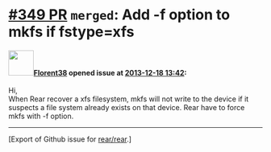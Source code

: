 [\#349 PR](https://github.com/rear/rear/pull/349) `merged`: Add -f option to mkfs if fstype=xfs
===============================================================================================

#### <img src="https://avatars.githubusercontent.com/u/2429198?v=4" width="50">[Florent38](https://github.com/Florent38) opened issue at [2013-12-18 13:42](https://github.com/rear/rear/pull/349):

Hi,  
When Rear recover a xfs filesystem, mkfs will not write to the device if
it suspects a file system already exists on that device. Rear have to
force mkfs with -f option.

------------------------------------------------------------------------

\[Export of Github issue for
[rear/rear](https://github.com/rear/rear).\]
